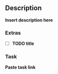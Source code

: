 ## Description

<!--Good Descriptions

  A good Pull Request description guide Reviewers through the review process and serve as
  documentation for future readers.

  Remember to:
    - Give enough context: what's the issue? have data to back it?
    - Explain the solution: how you pretend to fix it, highlighting non-obvious traits of the PR

  Feel free to add lists, insert documentation links, cite authors, refer to other Pull Requests.
-->

**Insert description here**


### Extras

<!--Extras
  [> REMOVE THIS SECTION IF NOT APPLIED <]

  Add here any changes that are outside the PR's main scope
 -->

- [ ] **TODO title**

### Task

**Paste task link**
